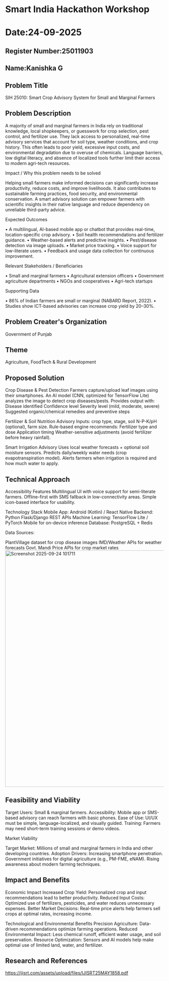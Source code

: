 # Smart India Hackathon Workshop
# Date:24-09-2025
## Register Number:25011903
## Name:Kanishka G
## Problem Title
SIH 25010: Smart Crop Advisory System for Small and Marginal Farmers
## Problem Description
A majority of small and marginal farmers in India rely on traditional knowledge, local shopkeepers, or guesswork for crop selection, pest control, and fertilizer use. They lack access to personalized, real-time advisory services that account for soil type, weather conditions, and crop history. This often leads to poor yield, excessive input costs, and environmental degradation due to overuse of chemicals. Language barriers, low digital literacy, and absence of localized tools further limit their access to modern agri-tech resources.

Impact / Why this problem needs to be solved

Helping small farmers make informed decisions can significantly increase productivity, reduce costs, and improve livelihoods. It also contributes to sustainable farming practices, food security, and environmental conservation. A smart advisory solution can empower farmers with scientific insights in their native language and reduce dependency on unreliable third-party advice.

Expected Outcomes

• A multilingual, AI-based mobile app or chatbot that provides real-time, location-specific crop advisory.
• Soil health recommendations and fertilizer guidance.
• Weather-based alerts and predictive insights.
• Pest/disease detection via image uploads.
• Market price tracking.
• Voice support for low-literate users.
• Feedback and usage data collection for continuous improvement.

Relevant Stakeholders / Beneficiaries

• Small and marginal farmers
• Agricultural extension officers
• Government agriculture departments
• NGOs and cooperatives
• Agri-tech startups

Supporting Data

• 86% of Indian farmers are small or marginal (NABARD Report, 2022).
• Studies show ICT-based advisories can increase crop yield by 20–30%.

## Problem Creater's Organization
Government of Punjab

## Theme
Agriculture, FoodTech & Rural Development

## Proposed Solution

Crop Disease & Pest Detection
Farmers capture/upload leaf images using their smartphones.
An AI model (CNN, optimized for TensorFlow Lite) analyzes the image to detect crop diseases/pests.
Provides output with:
Disease identified
Confidence level
Severity level (mild, moderate, severe)
Suggested organic/chemical remedies and preventive steps

Fertilizer & Soil Nutrition Advisory
Inputs: crop type, stage, soil N-P-K/pH (optional), farm size.
Rule-based engine recommends:
Fertilizer type and dose
Application timing
Weather-sensitive adjustments (avoid fertilizer before heavy rainfall).

Smart Irrigation Advisory
Uses local weather forecasts + optional soil moisture sensors.
Predicts daily/weekly water needs (crop evapotranspiration model).
Alerts farmers when irrigation is required and how much water to apply.

## Technical Approach
Accessibility Features
Multilingual UI with voice support for semi-literate farmers.
Offline-first with SMS fallback in low-connectivity areas.
Simple icon-based interface for usability.

Technology Stack
Mobile App: Android (Kotlin) / React Native
Backend: Python Flask/Django REST APIs
Machine Learning: TensorFlow Lite / PyTorch Mobile for on-device inference
Database: PostgreSQL + Redis

Data Sources:

PlantVillage dataset for crop disease images
IMD/Weather APIs for weather forecasts
Govt. Mandi Price APIs for crop market rates
<img width="796" height="749" alt="Screenshot 2025-09-24 101711" src="https://github.com/user-attachments/assets/661df421-5c56-4822-9af4-bd7a31d74de1" />


## Feasibility and Viability
Target Users: Small & marginal farmers.
Accessibility: Mobile app or SMS-based advisory can reach farmers with basic phones.
Ease of Use: UI/UX must be simple, language-localized, and visually guided.
Training: Farmers may need short-term training sessions or demo videos.

 Market Viability

Target Market: Millions of small and marginal farmers in India and other developing countries.
Adoption Drivers:
Increasing smartphone penetration.
Government initiatives for digital agriculture (e.g., PM-FME, eNAM).
Rising awareness about modern farming techniques.

## Impact and Benefits
Economic Impact
Increased Crop Yield: Personalized crop and input recommendations lead to better productivity.
Reduced Input Costs: Optimized use of fertilizers, pesticides, and water reduces unnecessary expenses.
Better Market Decisions: Real-time price alerts help farmers sell crops at optimal rates, increasing income.

Technological and Environmental Benefits
Precision Agriculture: Data-driven recommendations optimize farming operations.
Reduced Environmental Impact: Less chemical runoff, efficient water usage, and soil preservation.
Resource Optimization: Sensors and AI models help make optimal use of limited land, water, and fertilizer.

## Research and References
https://ijisrt.com/assets/upload/files/IJISRT25MAY1858.pdf
